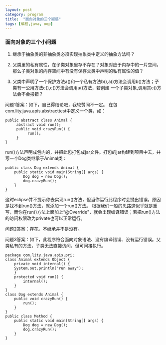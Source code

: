 ```yaml
---
layout: post
category: program
title:  "面向对象的三个疑惑"
tags: [编程,java, oop]
---
```


<!-- more -->

### 面向对象的三个小问题

 1. 继承于抽象类的非抽象类必须实现抽象类中定义的抽象方法吗？

 1. 父类里的私有属性，在子类对象里存不存在？对象对应于内存中的一片空间，那么子类对象的内存空间中有没有保存父类中声明的私有属性的值？

 1. 父类中声明了一个保护方法a()和一个私有方法b(),a()方法会调用b()方法；子类有一公用方法c(),c()方法会调用a()方法，若创建
一个子类对象,调用其c()方法会不会报错？

问题1答案：如下，自己得结论吧，我较赞同不一定。
在包com.lity.java.apis.abstracttest中定义一个类，如：

```
public abstract class Animal {
	 abstract void run();
	 public void crazyRun() {
		  run();
	 }
}
```
run()方法声明成包内的，并把此包打包成jar文件。打包的jar构建到项目中去，并写一个Dog类继承于Animal类：

```
public class Dog extends Animal {
    public static void main(String[] args) {
        Dog dog = new Dog();
        dog.crazyRun();
    }
}
```

这时eclipse并不提示你去实现run()方法，但当你运行此程序时会抛出错误，原因是找不到run()方法，就添加一个run()方法。
根据我们一般的思路这似乎就是重写，而你在run()方法上面加上“@Override"，就会出现编译错误；若把run()方法的访问权限改为private也可以正常运行。

问题2答案：存在。不继承并不是没有。

问题3答案：如下，此程序符合面向对象语法、没有编译错误、没有运行错误。父类私有的方法，子类无法直接访问，但可间接执行。

```
package com.lity.java.apis.pri;
class Animal extends Object {
	private void internal() {
	System.out.println("run away");
	}
	protected void run() {
		internal();
	}
}
class Dog extends Animal {
	public void crazyRun() {
		run();
	}
}
public class Method {
	public static void main(String[] args) {
		Dog dog = new Dog();
		dog.crazyRun();
	}
}
```
